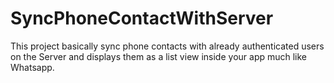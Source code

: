 # SyncPhoneContactWithServer

This project basically sync phone contacts with already authenticated users on the Server and displays them as a list view inside your app much like Whatsapp.
